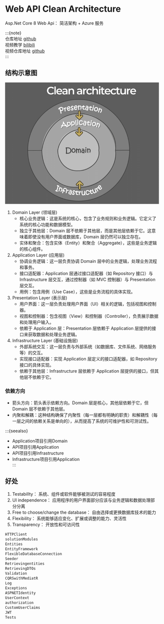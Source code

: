 # Web API Clean Architecture

Asp.Net Core 8 Web Api： 简洁架构 + Azure 服务 

:::{note}  
仓库地址 [github](https://github.com/Abner1995/code/tree/master/csharp/code/CleanArchitecture)  
视频教学 [bilibili](https://www.bilibili.com/video/BV1zS411N7F5/?spm_id_from=333.788.top_right_bar_window_custom_collection.content.click&vd_source=1f83a0bae14ae5b8eebb025a6b0e7af7)  
视频仓库地址 [github](https://github.com/jakubkozera/Restaurants)  
:::  

## 结构示意图  

![alt text](../../images/dotnet/CleanArchitecture/CleanArchitecture.png)  

1. Domain Layer (领域层)
   - 核心业务逻辑：这是系统的核心，包含了业务规则和业务逻辑。它定义了系统的核心功能和数据模型。  
   - 独立于其他层：Domain 层不依赖于其他层，而是其他层依赖于它。这意味着即使没有用户界面或数据库，Domain 层仍然可以独立存在。  
   - 实体和聚合：包含实体（Entity）和聚合（Aggregate），这些是业务逻辑的核心组件。  
2. Application Layer (应用层)  
    - 协调业务逻辑：这一层负责协调 Domain 层中的业务逻辑，处理业务流程和事务。  
    - 接口适配器：Application 层通过接口适配器（如 Repository 接口）与 Infrastructure 层交互，通过控制器（如 MVC 控制器）与 Presentation 层交互。  
   - 用例：包含用例（Use Case），这些是业务流程的具体实现。  
3. Presentation Layer (表示层)
    - 用户界面：这一层负责处理用户界面（UI）相关的逻辑，包括视图和控制器。  
    - 视图和控制器：包含视图（View）和控制器（Controller），负责展示数据和处理用户输入。  
    - 依赖于 Application 层：Presentation 层依赖于 Application 层提供的接口来获取数据和处理业务逻辑。  
4. Infrastructure Layer (基础设施层)   
    - 外部系统交互：这一层负责与外部系统（如数据库、文件系统、网络服务等）的交互。  
    - 实现接口适配器：实现 Application 层定义的接口适配器，如 Repository 接口的具体实现。  
    - 依赖于其他层：Infrastructure 层依赖于 Application 层提供的接口，但其他层不依赖于它。  
    
### 依赖方向
   - 箭头方向：箭头表示依赖方向。Domain 层是核心，其他层依赖于它，但 Domain 层不依赖于其他层。
   - 内聚和解耦：这种结构确保了内聚性（每一层都有明确的职责）和解耦性（每一层之间的依赖关系是单向的），从而提高了系统的可维护性和可测试性。

:::{seealso}  
- Application项目引用Domain  
- API项目引用Application    
- API项目引用Infrastructure      
- Infrastructure项目引用Application  
:::
   

## 好处  

1. Testabillty： 系统、组件或软件能够被测试的容易程度  
2. UI independence： 应用程序的用户界面部分应该与业务逻辑和数据处理部分分离  
3. Free to choose/change the database： 自由选择或更换数据库技术的能力  
4. Flexibility： 系统能够适应变化、扩展或调整的能力、灵活性  
5. Transparency： 开放性和可访问性  

```{toctree}
HTTPClient
solutionModules
Entities
EntityFramework
FlexibleDatabaseConnection
Seeder
Retrievingentities
RetrievingDTOs
Validation
CQRSwithMediatR
Log
Exceptions
ASPNETIdentity
UserContext
authorization
CustomUserClaims
JWT
Tests
```